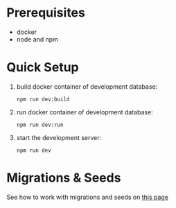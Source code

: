 # Prerequisites

* docker
* node and npm


# Quick Setup

1) build docker container of development database:

    `npm run dev:build`

2) run docker container of development database:

    `npm run dev:run`

3) start the development server:

    `npm run dev`


# Migrations & Seeds
See how to work with migrations and seeds on [this page][MIGRATIONS]


[MIGRATIONS]: https://sequelize.org/master/manual/migrations.html
